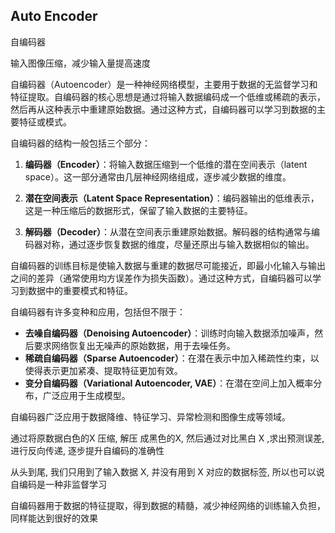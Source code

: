 ## Auto Encoder

自编码器

输入图像压缩，减少输入量提高速度

自编码器（Autoencoder）是一种神经网络模型，主要用于数据的无监督学习和特征提取。自编码器的核心思想是通过将输入数据编码成一个低维或稀疏的表示，然后再从这种表示中重建原始数据。通过这种方式，自编码器可以学习到数据的主要特征或模式。

自编码器的结构一般包括三个部分：

1. **编码器（Encoder）**：将输入数据压缩到一个低维的潜在空间表示（latent space）。这一部分通常由几层神经网络组成，逐步减少数据的维度。

2. **潜在空间表示（Latent Space Representation）**：编码器输出的低维表示，这是一种压缩后的数据形式，保留了输入数据的主要特征。

3. **解码器（Decoder）**：从潜在空间表示重建原始数据。解码器的结构通常与编码器对称，通过逐步恢复数据的维度，尽量还原出与输入数据相似的输出。

自编码器的训练目标是使输入数据与重建的数据尽可能接近，即最小化输入与输出之间的差异（通常使用均方误差作为损失函数）。通过这种方式，自编码器可以学习到数据中的重要模式和特征。

自编码器有许多变种和应用，包括但不限于：

- **去噪自编码器（Denoising Autoencoder）**：训练时向输入数据添加噪声，然后要求网络恢复出无噪声的原始数据，用于去噪任务。
- **稀疏自编码器（Sparse Autoencoder）**：在潜在表示中加入稀疏性约束，以使得表示更加紧凑、提取特征更加有效。
- **变分自编码器（Variational Autoencoder, VAE）**：在潜在空间上加入概率分布，广泛应用于生成模型。

自编码器广泛应用于数据降维、特征学习、异常检测和图像生成等领域。

通过将原数据白色的X 压缩, 解压 成黑色的X, 然后通过对比黑白 X ,求出预测误差, 进行反向传递, 逐步提升自编码的准确性

从头到尾, 我们只用到了输入数据 X, 并没有用到 X 对应的数据标签, 所以也可以说自编码是一种非监督学习

自编码器用于数据的特征提取，得到数据的精髓，减少神经网络的训练输入负担，同样能达到很好的效果

